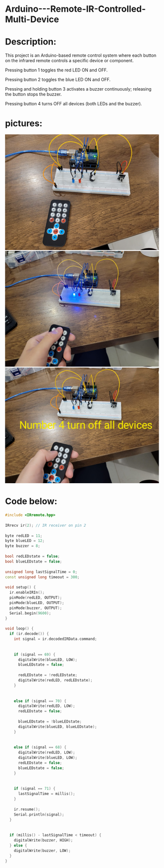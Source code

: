 # Arduino---Remote-IR-Controlled-Multi-Device

# Description:
This project is an Arduino-based remote control system where each button on the infrared remote controls a specific device or component.

Pressing button 1 toggles the red LED ON and OFF.

Pressing button 2 toggles the blue LED ON and OFF.

Pressing and holding button 3 activates a buzzer continuously; releasing the button stops the buzzer.

Pressing button 4 turns OFF all devices (both LEDs and the buzzer).

# pictures:
![img1](Arduino_project_controlling_multi_devices_PART1.jpeg)
![img2](Arduino_project_controlling_multi_devices_PART2.jpeg)
![img3](Arduino_project_controlling_multi_devices_PART3.jpeg)



# Code below:
```cpp
#include <IRremote.hpp>

IRrecv ir(2); // IR receiver on pin 2

byte redLED = 11;
byte blueLED = 12;
byte buzzer = 8;

bool redLEDstate = false;
bool blueLEDstate = false;

unsigned long lastSignalTime = 0;     
const unsigned long timeout = 300;    

void setup() {
  ir.enableIRIn();
  pinMode(redLED, OUTPUT);
  pinMode(blueLED, OUTPUT);
  pinMode(buzzer, OUTPUT);
  Serial.begin(9600);
}

void loop() {
  if (ir.decode()) {
    int signal = ir.decodedIRData.command;

    
    if (signal == 69) {
      digitalWrite(blueLED, LOW);
      blueLEDstate = false;

      redLEDstate = !redLEDstate;
      digitalWrite(redLED, redLEDstate);
    }

    
    else if (signal == 70) {
      digitalWrite(redLED, LOW);
      redLEDstate = false;

      blueLEDstate = !blueLEDstate;
      digitalWrite(blueLED, blueLEDstate);
    }

    
    else if (signal == 68) {
      digitalWrite(redLED, LOW);
      digitalWrite(blueLED, LOW);
      redLEDstate = false;
      blueLEDstate = false;
    }

    
    if (signal == 71) {
      lastSignalTime = millis(); 
    }

    ir.resume();
    Serial.println(signal);
  }


  if (millis() - lastSignalTime < timeout) {
    digitalWrite(buzzer, HIGH);
  } else {
    digitalWrite(buzzer, LOW);
  }
}

```
